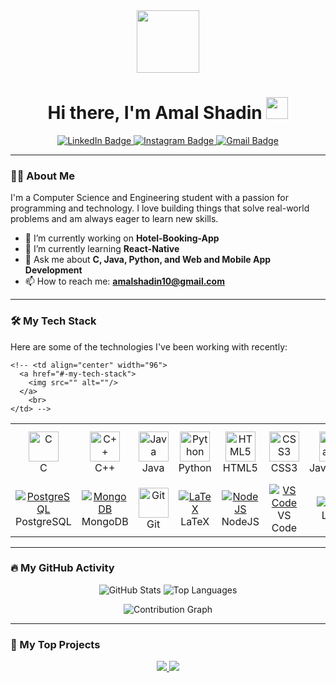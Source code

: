 <div id="header" align="center">
  <img src="https://media.giphy.com/media/M9gbBd9nbDrOTu1Mqx/giphy.gif" width="100"/>
  <h1>
    Hi there, I'm Amal Shadin
    <a href="https://amalshadin.github.io/"><img src="https://media.giphy.com/media/hvRJCLFzcasrR4ia7z/giphy.gif" width="35"></a>
  </h1>
  <div id="badges">
    <a href="https://linkedin.com/in/amal-shadin" target="_blank">
      <img src="https://img.shields.io/badge/LinkedIn-0077B5?style=for-the-badge&logo=linkedin&logoColor=white" alt="LinkedIn Badge"/>
    </a>
    <a href="https://www.instagram.com/___shadin__">
      <img src="https://img.shields.io/badge/Instagram-E4405F?style=for-the-badge&logo=instagram&logoColor=white" alt="Instagram Badge"/>
    </a>
    <a href="mailto:amalshadin10@gmail.com">
      <img src="https://img.shields.io/badge/Gmail-D14836?style=for-the-badge&logo=gmail&logoColor=white" alt="Gmail Badge"/>
    </a>
  </div>
  <img src="https://komarev.com/ghpvc/?username=amalshadin&style=flat-square&color=blue" alt=""/>
</div>

---

### 👨‍💻 About Me

I'm a Computer Science and Engineering student with a passion for programming and technology. I love building things that solve real-world problems and am always eager to learn new skills.

- 🔭 I’m currently working on **Hotel-Booking-App**
- 🌱 I’m currently learning **React-Native**
- 💬 Ask me about **C, Java, Python, and Web and Mobile App Development**
- 📫 How to reach me: **amalshadin10@gmail.com**

---

### 🛠️ My Tech Stack

Here are some of the technologies I've been working with recently:

<table>
  <tr>
    <td align="center" width="96">
      <a href="#-my-tech-stack">
        <img src="https://cdn.simpleicons.org/c/A8B9CC" width="48" height="48" alt="C" />
      </a>
      <br>C
    </td>
    <td align="center" width="96">
      <a href="#-my-tech-stack">
        <img src="https://cdn.simpleicons.org/cplusplus/00599C" width="48" height="48" alt="C++" />
      </a>
      <br>C++
    </td>
    <td align="center" width="96">
      <a href="#-my-tech-stack">
        <img src="https://img.shields.io/badge/Java-007396?style=for-the-badge&logo=java&logoColor=white" width="48" height="48" alt="Java"/>
      </a>
      <br>Java
    </td>
    <td align="center" width="96">
      <a href="#-my-tech-stack">
        <img src="https://cdn.simpleicons.org/python/3776AB" width="48" height="48" alt="Python" />
      </a>
      <br>Python
    </td>
     <td align="center" width="96">
      <a href="#-my-tech-stack">
        <img src="https://cdn.simpleicons.org/html5/E34F26" width="48" height="48" alt="HTML5" />
      </a>
      <br>HTML5
    </td>
    <td align="center" width="96">
      <a href="#-my-tech-stack" >
        <img src="https://img.shields.io/badge/CSS3-1572B6?style=for-the-badge&logo=css3&logoColor=white" width="48" height="48" alt="CSS3" />
      </a>
      <br>CSS3
    </td>
    <td align="center" width="96">
      <a href="#-my-tech-stack" >
        <img src="https://cdn.simpleicons.org/javascript/F7DF1E" width="48" height="48" alt="JavaScript" />
      </a>
      <br>JavaScript
    </td>
    <td align="center" width="96">
      <a href="#-my-tech-stack" >
        <img src="https://img.icons8.com/?size=100&id=nCj4PvnCO0tZ&format=png&color=000000" width="48" height="48" alt="TypeScript" />
      </a>
      <br>TypeScript
    </td>
    <td align="center" width="96">
      <a href="#-my-tech-stack" >
        <img src="https://img.icons8.com/?size=512&id=123603&format=png" width="48" height="48" alt="React-Native" />
      </a>
      <br>React-Native
    </td>
  </tr>
  <tr>
    <td align="center" width="96">
      <a href="#-my-tech-stack">
        <img src="https://img.icons8.com/?size=100&id=38561&format=png&color=000000" alt="PostgreSQL"/>
      </a>
        <br>PostgreSQL
    </td>
    <td align="center" width="96">
      <a href="#-my-tech-stack">
        <img src="https://img.icons8.com/?size=100&id=bosfpvRzNOG8&format=png&color=000000" alt="MongoDB"/>
      </a>
        <br>MongoDB
    </td>
    <td align="center" width="96">
      <a href="#-my-tech-stack" >
        <img src="https://cdn.simpleicons.org/git/F05032" width="48" height="48" alt="Git" />
      </a>
      <br>Git
    </td>
    <td align="center" width="96">
      <a href="#-my-tech-stack">
        <img src="https://img.icons8.com/?size=100&id=WBooq2dInw0x&format=png&color=000000" alt="LaTeX"/>
      </a>
        <br>LaTeX
    </td>
    <td align="center" width="96">
      <a href="#-my-tech-stack">
        <img src="https://img.icons8.com/?size=100&id=54087&format=png&color=000000" alt="NodeJS"/>
      </a>
        <br>NodeJS
    </td>
    <td align="center" width="96">
      <a href="#-my-tech-stack">
        <img src="https://img.icons8.com/?size=100&id=9OGIyU8hrxW5&format=png&color=000000" alt="VS Code"/>
      </a>
        <br>VS Code
    </td>
    <td align="center" width="96">
      <a href="#-my-tech-stack">
        <img src="https://img.icons8.com/?size=100&id=fG5Tnj4ARIoI&format=png&color=000000" alt="Linux"/>
      </a>
        <br>Linux
    </td>
    <td align="center" width="96">
      <a href="#-my-tech-stack">
        <img src="https://img.icons8.com/?size=100&id=32sNCVhNAx9Y&format=png&color=000000" alt="WebStorm"/>
      </a>
        <br>Web Storm
    </td>
    <td align="center" width="96">
      <a href="#-my-tech-stack">
        <img src="https://img.icons8.com/?size=100&id=61466&format=png&color=000000" alt="IntelliJ"/>
      </a>
        <br>IntelliJ IDEA
    </td>
    
    <!-- <td align="center" width="96">
      <a href="#-my-tech-stack">
        <img src="" alt=""/>
      </a>
        <br>
    </td> -->
  </tr>
</table>

---

### 🔥 My GitHub Activity

<p align="center">
  <img src="https://github-readme-stats.vercel.app/api?username=amalshadin&show_icons=true&theme=tokyonight&hide_border=true&count_private=true" alt="GitHub Stats" />
  <img src="https://github-readme-stats.vercel.app/api/top-langs/?username=amalshadin&layout=compact&theme=tokyonight&hide_border=true" alt="Top Languages" />
</p>
<p align="center">
  <img src="https://github-readme-activity-graph.vercel.app/graph?username=amalshadin&theme=react-dark&hide_border=true" alt="Contribution Graph" />
</p>

---

### 🚀 My Top Projects

<p align="center">
  <a href="https://github.com/amalshadin/re-gen">
    <img src="https://github-readme-stats.vercel.app/api/pin/?username=amalshadin&repo=re-gen&theme=tokyonight" />
  </a>
  <a href="https://github.com/amalshadin/weather-flappy-bird">
    <img src="https://github-readme-stats.vercel.app/api/pin/?username=amalshadin&repo=weather-flappy-bird&theme=tokyonight" />
  </a>
</p>
